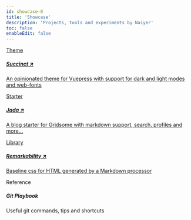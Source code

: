 ```yaml
---
id: showcase-0
title: 'Showcase'
description: 'Projects, tools and experiments by Naiyer'
toc: false
enableEdit: false
---
```


<div class="grid-md">
  <div class="grid-md-cell">
    <div class="card">
      <a href="https://mflash.dev/vuepress-theme-succinct/" target="_blank" rel="noopener noreferrer">
        <div class="card-header">Theme</div>
        <h5 class="card-body">Succinct &nearr;</h5>
        <p class="card-footer">An opinionated theme for Vuepress with support for dark and light modes and web-fonts</p>
      </a>
    </div>
  </div>
  <div class="grid-md-cell">
    <div class="card">
      <a href="https://github.com/Microflash/jada" target="_blank" rel="noopener noreferrer">
        <div class="card-header">Starter</div>
        <h5 class="card-body">Jada &nearr;</h5>
        <p class="card-footer">A blog starter for Gridsome with markdown support, search, profiles and more…</p>
      </a>
    </div>
  </div>
  <div class="grid-md-cell">
    <div class="card">
      <a href="https://mflash.dev/remarkability/" target="_blank" rel="noopener noreferrer">
        <div class="card-header">Library</div>
        <h5 class="card-body">Remarkability &nearr;</h5>
        <p class="card-footer">Baseline css for HTML generated by a Markdown processor</p>
      </a>
    </div>
  </div>
  <div class="grid-md-cell">
    <div class="card">
      <g-link to="/showcase/git-playbook/">
        <div class="card-header">Reference</div>
        <h5 class="card-body">Git Playbook</h5>
        <p class="card-footer">Useful git commands, tips and shortcuts</p>
      </g-link>
    </div>
  </div>
</div>
